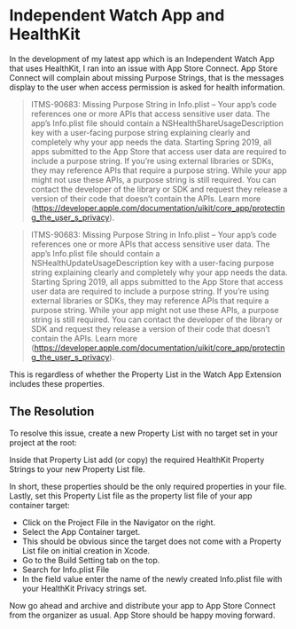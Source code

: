 # Independent Watch App and HealthKit

In the development of my latest app which is an Independent Watch App that uses HealthKit, I ran into an issue with App Store Connect. App Store Connect will complain about missing Purpose Strings, that is the messages display to the user when access permission is asked for health information.

> ITMS-90683: Missing Purpose String in Info.plist – Your app’s code references one or more APIs that access sensitive user data. The app’s Info.plist file should contain a NSHealthShareUsageDescription key with a user-facing purpose string explaining clearly and completely why your app needs the data. Starting Spring 2019, all apps submitted to the App Store that access user data are required to include a purpose string. If you’re using external libraries or SDKs, they may reference APIs that require a purpose string. While your app might not use these APIs, a purpose string is still required. You can contact the developer of the library or SDK and request they release a version of their code that doesn’t contain the APIs. Learn more (https://developer.apple.com/documentation/uikit/core_app/protecting_the_user_s_privacy).

> ITMS-90683: Missing Purpose String in Info.plist – Your app’s code references one or more APIs that access sensitive user data. The app’s Info.plist file should contain a NSHealthUpdateUsageDescription key with a user-facing purpose string explaining clearly and completely why your app needs the data. Starting Spring 2019, all apps submitted to the App Store that access user data are required to include a purpose string. If you’re using external libraries or SDKs, they may reference APIs that require a purpose string. While your app might not use these APIs, a purpose string is still required. You can contact the developer of the library or SDK and request they release a version of their code that doesn’t contain the APIs. Learn more (https://developer.apple.com/documentation/uikit/core_app/protecting_the_user_s_privacy).

This is regardless of whether the Property List in the Watch App Extension includes these properties.

## The Resolution

To resolve this issue, create a new Property List with no target set in your project at the root:

Inside that Property List add (or copy) the required HealthKit Property Strings to your new Property List file.

In short, these properties should be the only required properties in your file. Lastly, set this Property List file as the property list file of your app container target:

-   Click on the Project File in the Navigator on the right.
-   Select the App Container target.
-   This should be obvious since the target does not come with a Property List file on initial creation in Xcode.
-   Go to the Build Setting tab on the top.
-   Search for Info.plist File
-   In the field value enter the name of the newly created Info.plist file with your HealthKit Privacy strings set.

Now go ahead and archive and distribute your app to App Store Connect from the organizer as usual. App Store should be happy moving forward.
